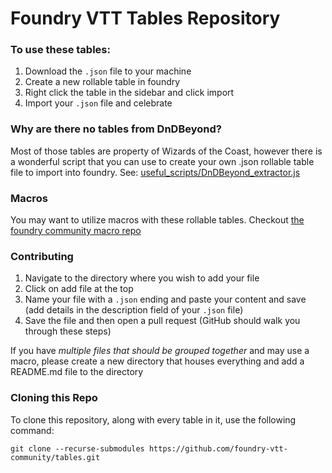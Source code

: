 # Foundry VTT Tables Repository

### To use these tables:
1. Download the `.json` file to your machine
2. Create a new rollable table in foundry
3. Right click the table in the sidebar and click import
4. Import your `.json` file and celebrate

### Why are there no tables from DnDBeyond?
Most of those tables are property of Wizards of the Coast, however there is a wonderful script that you can use to create your own .json rollable table file to import into foundry. See: [useful_scripts/DnDBeyond_extractor.js](useful_scripts/DnDBeyond_extractor.js)

### Macros
You may want to utilize macros with these rollable tables. Checkout [the foundry community macro repo](https://github.com/foundry-vtt-community/macros)

### Contributing
1. Navigate to the directory where you wish to add your file
2. Click on add file at the top
3. Name your file with a `.json` ending and paste your content and save (add details in the description field of your `.json` file)
4. Save the file and then open a pull request (GitHub should walk you through these steps)

If you have *multiple files that should be grouped together* and may use a macro, please create a new directory that houses everything and add a README.md file to the directory

### Cloning this Repo

To clone this repository, along with every table in it, use the following command:

```
git clone --recurse-submodules https://github.com/foundry-vtt-community/tables.git
```
